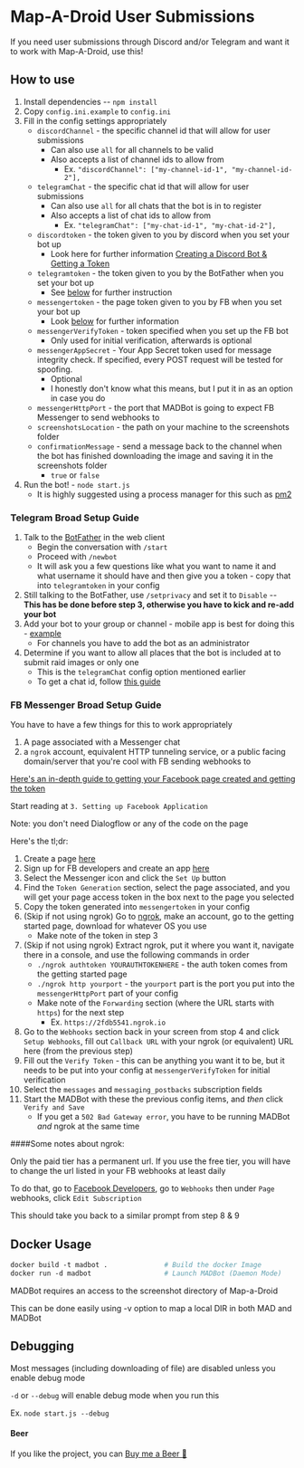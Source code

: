 # Map-A-Droid User Submissions

If you need user submissions through Discord and/or Telegram and want it to work with Map-A-Droid, use this!

## How to use
1. Install dependencies -- `npm install`
2. Copy `config.ini.example` to `config.ini`
3. Fill in the config settings appropriately
    * `discordChannel` - the specific channel id that will allow for user submissions
        * Can also use `all` for all channels to be valid
        * Also accepts a list of channel ids to allow from
            * Ex. `"discordChannel": ["my-channel-id-1", "my-channel-id-2"],`
    * `telegramChat` - the specific chat id that will allow for user submissions
        * Can also use `all` for all chats that the bot is in to register
        * Also accepts a list of chat ids to allow from
            * Ex. `"telegramChat": ["my-chat-id-1", "my-chat-id-2"],`
    * `discordtoken` - the token given to you by discord when you set your bot up
        * Look here for further information [Creating a Discord Bot & Getting a Token](
        https://github.com/reactiflux/discord-irc/wiki/Creating-a-discord-bot-&-getting-a-token)
    * `telegramtoken` - the token given to you by the BotFather when you set your bot up
        * See [below](#telegram-broad-setup-guide) for further instruction
    * `messengertoken` - the page token given to you by FB when you set your bot up
        * Look [below](#fb-messenger-broad-setup-guide) for further information
    * `messengerVerifyToken` - token specified when you set up the FB bot
        * Only used for initial verification, afterwards is optional
    * `messengerAppSecret` - Your App Secret token used for message integrity check. If specified, every POST request 
    will be tested for spoofing.
        * Optional
        * I honestly don't know what this means, but I put it in as an option in case you do
    * `messengerHttpPort` - the port that MADBot is going to expect FB Messenger to send webhooks to
    * `screenshotsLocation` - the path on your machine to the screenshots folder
    * `confirmationMessage` - send a message back to the channel when the bot has finished downloading the image
    and saving it in the screenshots folder
        * `true` or `false`
4. Run the bot! -  `node start.js`
    * It is highly suggested using a process manager for this such as [pm2](http://pm2.keymetrics.io/)
    
    
### Telegram Broad Setup Guide
1. Talk to the [BotFather](https://telegram.me/botfather) in the web client
    * Begin the conversation with `/start`
    * Proceed with `/newbot`
    * It will ask you a few questions like what you want to name it and what username it should have and 
    then give you a token - copy that into `telegramtoken` in your config
2. Still talking to the BotFather, use `/setprivacy` and set it to `Disable` 
-- **This has be done before step 3, otherwise you have to kick and re-add your bot**
3. Add your bot to your group or channel - mobile app is best for doing this - 
[example](https://stackoverflow.com/questions/33126743/how-do-i-add-my-bot-to-a-channel/33497769)
    * For channels you have to add the bot as an administrator
4. Determine if you want to allow all places that the bot is included at to submit raid images or only one
    * This is the `telegramChat` config option mentioned earlier
    * To get a chat id, follow 
    [this guide](https://docs.influxdata.com/kapacitor/v1.5/event_handlers/telegram/#get-your-telegram-chat-id)
    
### FB Messenger Broad Setup Guide
You have to have a few things for this to work appropriately
1. A page associated with a Messenger chat
2. a `ngrok` account, equivalent HTTP tunneling service, or a public facing domain/server that you're cool with
FB sending webhooks to

[Here's an in-depth guide to getting your Facebook page created and getting the token](https://medium.com/crowdbotics/how-to-create-your-very-own-facebook-messenger-bot-with-dialogflow-and-node-js-in-just-one-day-f5f2f5792be5)

Start reading at `3. Setting up Facebook Application`

Note: you don't need Dialogflow or any of the code on the page

Here's the tl;dr:
1. Create a page [here](https://facebook.com/pages/create)
2. Sign up for FB developers and create an app [here](https://developers.facebook.com/quickstarts)
3. Select the Messenger icon and click the `Set Up` button
4. Find the `Token Generation` section, select the page associated, and you will get your page access token in the box
next to the page you selected
5. Copy the token generated into `messengertoken` in your config
6. (Skip if not using ngrok) Go to [ngrok](https://ngrok.com/), make an account, go to the getting started page, download for whatever OS you use
    * Make note of the token in step 3
7. (Skip if not using ngrok) Extract ngrok, put it where you want it, navigate there in a console, and use the following commands in order
    * `./ngrok authtoken YOURAUTHTOKENHERE` - the auth token comes from the getting started page
    * `./ngrok http yourport` - the `yourport` part is the port you put into the `messengerHttpPort` part of your config
    * Make note of the `Forwarding` section (where the URL starts with `https`) for the next step
        * Ex. `https://2fdb5541.ngrok.io`
8. Go to the `Webhooks` section back in your screen from stop 4 and click `Setup Webhooks`, fill out `Callback URL` 
with your ngrok (or equivalent) URL here (from the previous step)
9. Fill out the `Verify Token` - this can be anything you want it to be, but it needs to be put into your config at 
`messengerVerifyToken` for initial verification
9. Select the `messages` and `messaging_postbacks` subscription fields
10. Start the MADBot with these the previous config items, and *then* click `Verify and Save`
    * If you get a `502 Bad Gateway error`, you have to be running MADBot *and* ngrok at the same time
    
####Some notes about ngrok:

Only the paid tier has a permanent url. If you use the free tier, you will have to change the url listed in your 
FB webhooks at least daily

To do that, go to [Facebook Developers](https://developers.facebook.com), go to `Webhooks` then under `Page` webhooks, 
click `Edit Subscription`

This should take you back to a similar prompt from step 8 & 9
    
## Docker Usage
```dockerfile
docker build -t madbot .              # Build the docker Image
docker run -d madbot                  # Launch MADBot (Daemon Mode)
```

MADBot requires an access to the screenshot directory of Map-a-Droid

This can be done easily using -v option to map a local DIR in both MAD and MADBot

## Debugging
Most messages (including downloading of file) are disabled unless you enable debug mode

`-d` or `--debug` will enable debug mode when you run this

Ex. `node start.js --debug`

#### Beer
If you like the project, you can [Buy me a Beer 🍻](https://ko-fi.com/Z8Z3AVDQ)